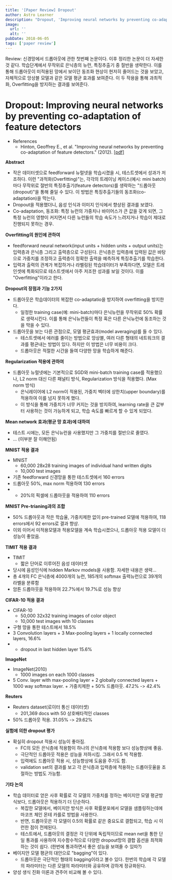 ```yaml
---
title: '[Paper Review] Dropout'
author: Astro Learner
description: "Dropout, 'Improving neural networks by preventing co-adaptation of feature detectors' (2012)"
image:
  url: ''
  alt: ''
pubDate: 2018-06-05
tags: ['paper review']
---
```


Review: 신경망에서 드롭아웃에 관한 첫번째 논문이다. 이후 정리한 논문이 더 자세한 것 같다. 학습단계에서 무작위로 은닉층의 뉴런, 특징추출기 중 절반을 생략한다. 이를 통해 드롭아웃이 미적용된 망에서 보이던 동조화 현상이 현저히 줄어드는 것을 보았고, 자체적으로 앙상블 모델과 같은 모델 평균 효과를 보여준다. 이 두 작용을 통해 과최적화, Overfitting을 방지하는 결과를 보여준다.

<!--more-->

# Dropout: Improving neural networks by preventing co-adaptation of feature detectors

- References
  - Hinton, Geoffrey E., et al. "Improving neural networks by preventing co-adaptation of feature detectors." (2012). [[pdf]](https://arxiv.org/pdf/1207.0580.pdf)

**Abstract**

- 작은 데이터셋으로 feedforward 뉴럴넷을 학습시켰을 시, 테스트셋에서 성과가 저조하다. 이런 "과적화(Overfitting)"는, 각각의 트레이닝 케이스(예시: mini batch)마다 무작위로 절반의 특징추출기(feature detectors)를 생략하는 "드롭아웃(dropout)"을 통해 줄일 수 있다. 이 방법은 특징추출기들의 동조화(co-adaptation)을 막는다.
- Dropout을 적용했더니, 음성 인식과 이미지 인식에서 향상된 결과를 보였다.
- Co-adaptation, 동조화: 특정 뉴런의 가중치나 바이어스가 큰 값을 갖게 되면, 그 특정 뉴런의 영향이 커지면서 다른 뉴런들의 학습 속도가 느려지거나 학습이 제대로 진행되지 못하는 경우.

**Overfitting의 원인에 관하여**

- feedforward neural network(input units + hidden units + output units)는 입력층과 은닉층 그리고 출력층으로 구성된다. 은닉층은 입력층에 입력된 값은 바탕으로 가중치를 조정하고 출력층이 정확한 출력을 예측하게 특징추출기를 학습한다.
- 입력과 출력의 관계가 복잡하거나 라벨링된 학습데이터가 부족하다면, 모델은 트레인셋에 특화되므로 테스트셋에서 아주 저조한 성과를 보일 것이다. 이를 "Overfitting"이라고 한다.

**Dropout의 장점과 기능 2가지**

- 드롭아웃은 학습데이터의 복잡한 co-adaptatio을 방지하여 overfitting을 방지한다.
  - 일정한 training case(예: mini-batch)마다 은닉뉴런을 무작위로 50% 확률로 생략시킨다. 이를 통해 은닉뉴런들이 특정 혹은 다른 은닉뉴런에 동조하는 것을 막을 수 있다.
- 드롭아웃을 보는 다른 관점으로, 모델 평균효과(model averaging)를 들 수 있다.
  - 테스트셋에서 에러를 줄이는 방법으로 앙상블, 여러 다른 형태의 네트워크의 결과를 평균내는 방법이 있다. 하지만 이 방법은 너무 비용이 크다.
  - 드롭아웃은 적절한 시간을 들여 다양한 망을 학습하게 해준다.

**Regularization 적용에 관하여**

- 드롭아웃 뉴럴넷에는 기본적으로 SGD와 mini-batch training case를 적용했으나, L2 norm 대신 다른 패널티 방식, Regularization 방식을 적용했다. (Max norm 방식)
  - 은닉레이어에 L2 norm이 적용된, 가중치 벡터에 상한치(upper boundary)를 적용하여 이를 넘지 못하게 했다.
  - 이 방식을 통해 가중치가 너무 커지는 것을 방지하여, learning rate을 큰 값부터 사용하는 것이 가능하게 되고, 학습 속도를 빠르게 할 수 있게 되었다.

**Mean network 효과(평균 망 효과)에 대하여**

- 테스트 시에는, 모든 은닉뉴런을 사용했지만 그 가중치를 절반으로 줄였다.
- ... (이부분 잘 이해안됨)

**MNIST 적용 결과**

- MNIST
  - 60,000 28x28 training images of individual hand written digits
  - 10,000 test images
- 기존 feedforward 신경망을 통한 테스트셋에서 160 errors
- 드롭아웃 50%, max norm 적용하여 130 errors
- - 20%의 픽셀에 드롭아웃을 적용하여 110 errors

**MNIST Pre-trianing과의 조합**

- 50% 드롭아웃과 작은 학습율, 가중치제한 없이 pre-trained 모델에 적용하여, 118 errors에서 92 errors로 결과 향상.
- 이외 이어서 미적용모델과 적용모델을 계속 학습시켰으나, 드롭아웃 적용 모델이 더 성능이 좋았음.

**TIMIT 적용 결과**

- TIMIT
  - 짧은 단어로 이루어진 음성 데이터셋
- 당시에 음성인식에 hidden Markov models을 사용함. 자세한 내용은 생략...
- 총 4개의 FC 은닉층에 4000개의 뉴런, 185개의 softmax 출력뉴런으로 39개의 라벨을 분류함
- 암튼 드롭아웃을 적용하여 22.7%에서 19.7%로 성능 향상

**CIFAR-10 적용 결과**

- CIFAR-10
  - 50,000 32x32 training images of color object
  - 10,000 test images with 10 classes
- 구형 망을 통한 테스트에서 18.5%
- 3 Convolution layers + 3 Max-pooling layers + 1 locally connected layers, 16.6%
- - dropout in last hidden layer 15.6%

**ImageNet**

- ImageNet(2010)
  - 1000 images on each 1000 classes
- 5 Conv. layer with max-pooling layer + 2 globally connected layers + 1000 way softmax layer. + 가중치제한 + 50% 드롭아웃. 47.2% -> 42.4%

**Reuters**

- Reuters dataset(로이터 통신 데이터셋)
  - 201,369 docs with 50 상호배타적인 classes
- 50% 드롭아웃 적용. 31.05% -> 29.62%

**실험에 의한 dropout 평가**

- 확실히 dropout 적용시 성능이 좋아짐.
  - FC의 모든 은닉층에 적용함이 하나의 은닉층에 적용함 보다 성능향상에 좋음.
  - 극단적인 드롭아웃 적용은 성능을 저하시킴. 그래서 0.5 씩 적용함.
  - 입력에도 드롭아웃 적용 시, 성능향상에 도움을 주기도 함.
  - validation set의 결과를 보고 각 은닉층과 입력층에 적용하는 드롭아웃율을 조절하는 방법도 가능함.

**기타 논의**

- 학습 데이터로 얻은 사후 확률로 각 모델의 가중치를 정하는 베이지안 모델 평균방식보다, 드롭아웃은 적용하기 더 단순하다.
  - 복잡한 모델에서, 베이지안 방식은 사후 확률분포에서 모델을 샘플링하는데에 마코프 체인 몬테 카를로 방법을 사용한다.
  - 반면, 드롭아웃은 각 모델이 0.5의 확률로 같은 중요도로 결합되고, 학습 시 이런한 점이 전제된다.
  - 테스트에서, 드롭아웃의 결정은 각 단위에 독립적이므로 mean net을 통한 단일 통과를 사용하여 지수함수적으로 다양한 dropout망의 결합 옵션을 최적화하는 것이 쉽다. (한번에 통과하면서 좋은 성능을 보여줄 수 있따?)
- 베이지안 모델 평균의 대안으로 "bagging"이 있다.
  - 드롭아웃은 극단적인 형태의 bagging이라고 볼수 있다. 한번의 학습에 각 모델의 파라미터는 다른 모델의 파라미터와 공유하며 강하게 정규화된다.
- 양성 생식 진화 이론과 견주어 비교해 볼 수 있다.
